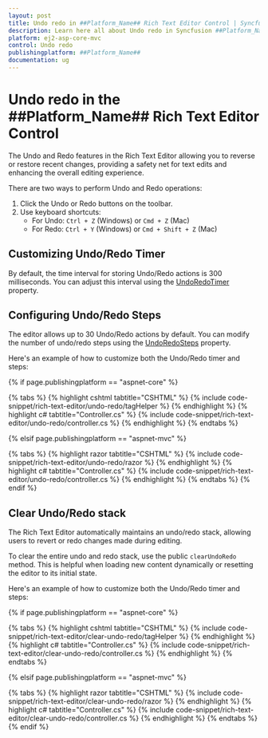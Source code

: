 ```yaml
---
layout: post
title: Undo redo in ##Platform_Name## Rich Text Editor Control | Syncfusion
description: Learn here all about Undo redo in Syncfusion ##Platform_Name## Rich Text Editor control of Syncfusion Essential JS 2 and more.
platform: ej2-asp-core-mvc
control: Undo redo
publishingplatform: ##Platform_Name##
documentation: ug
---
```


# Undo redo in the  ##Platform_Name## Rich Text Editor Control

The Undo and Redo features in the Rich Text Editor allowing you to reverse or restore recent changes, providing a safety net for text edits and enhancing the overall editing experience.

There are two ways to perform Undo and Redo operations:

1. Click the Undo or Redo buttons on the toolbar.
2. Use keyboard shortcuts:
   - For Undo: `Ctrl + Z` (Windows) or `Cmd + Z` (Mac)
   - For Redo: `Ctrl + Y` (Windows) or `Cmd + Shift + Z` (Mac)

## Customizing Undo/Redo Timer

By default, the time interval for storing Undo/Redo actions is 300 milliseconds. You can adjust this interval using the [UndoRedoTimer](https://help.syncfusion.com/cr/aspnetmvc-js2/syncfusion.ej2.richtexteditor.richtexteditor.html#Syncfusion_EJ2_RichTextEditor_RichTextEditor_UndoRedoTimer) property.

## Configuring Undo/Redo Steps

The editor allows up to 30 Undo/Redo actions by default. You can modify the number of undo/redo steps using the [UndoRedoSteps](https://help.syncfusion.com/cr/aspnetmvc-js2/syncfusion.ej2.richtexteditor.richtexteditor.html#Syncfusion_EJ2_RichTextEditor_RichTextEditor_UndoRedoSteps) property.

Here's an example of how to customize both the Undo/Redo timer and steps:

{% if page.publishingplatform == "aspnet-core" %}

{% tabs %}
{% highlight cshtml tabtitle="CSHTML" %}
{% include code-snippet/rich-text-editor/undo-redo/tagHelper %}
{% endhighlight %}
{% highlight c# tabtitle="Controller.cs" %}
{% include code-snippet/rich-text-editor/undo-redo/controller.cs %}
{% endhighlight %}
{% endtabs %}

{% elsif page.publishingplatform == "aspnet-mvc" %}

{% tabs %}
{% highlight razor tabtitle="CSHTML" %}
{% include code-snippet/rich-text-editor/undo-redo/razor %}
{% endhighlight %}
{% highlight c# tabtitle="Controller.cs" %}
{% include code-snippet/rich-text-editor/undo-redo/controller.cs %}
{% endhighlight %}
{% endtabs %}
{% endif %}

## Clear Undo/Redo stack

The Rich Text Editor automatically maintains an undo/redo stack, allowing users to revert or redo changes made during editing.

To clear the entire undo and redo stack, use the public `clearUndoRedo` method. This is helpful when loading new content dynamically or resetting the editor to its initial state.

Here's an example of how to customize both the Undo/Redo timer and steps:

{% if page.publishingplatform == "aspnet-core" %}

{% tabs %}
{% highlight cshtml tabtitle="CSHTML" %}
{% include code-snippet/rich-text-editor/clear-undo-redo/tagHelper %}
{% endhighlight %}
{% highlight c# tabtitle="Controller.cs" %}
{% include code-snippet/rich-text-editor/clear-undo-redo/controller.cs %}
{% endhighlight %}
{% endtabs %}

{% elsif page.publishingplatform == "aspnet-mvc" %}

{% tabs %}
{% highlight razor tabtitle="CSHTML" %}
{% include code-snippet/rich-text-editor/clear-undo-redo/razor %}
{% endhighlight %}
{% highlight c# tabtitle="Controller.cs" %}
{% include code-snippet/rich-text-editor/clear-undo-redo/controller.cs %}
{% endhighlight %}
{% endtabs %}
{% endif %}